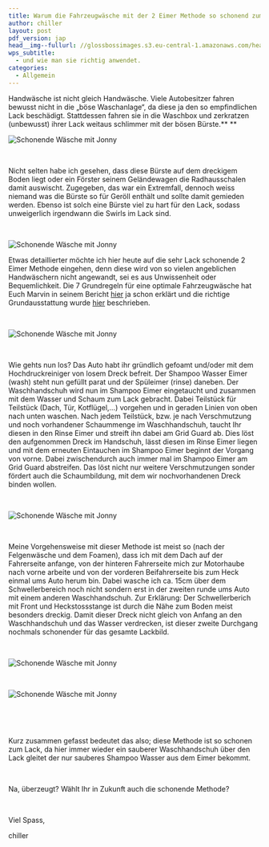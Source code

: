 ```yaml
---
title: Warum die Fahrzeugwäsche mit der 2 Eimer Methode so schonend zum Lack ist
author: chiller
layout: post
pdf_version: jap
head__img--fullurl: //glossbossimages.s3.eu-central-1.amazonaws.com/headerimg/schonendewaesche.jpg
wps_subtitle:
  - und wie man sie richtig anwendet.
categories:
  - Allgemein
---
```

Handwäsche ist nicht gleich Handwäsche. Viele Autobesitzer fahren bewusst nicht in die „böse Waschanlage“, da diese ja den so empfindlichen Lack beschädigt. Stattdessen fahren sie in die Waschbox und zerkratzen (unbewusst) ihrer Lack weitaus schlimmer mit der bösen Bürste.** **

![Schonende Wäsche mit Jonny](//s3.eu-central-1.amazonaws.com/glossbossimages/local/jonnyschonend/DSC01188.jpg)

&nbsp;

Nicht selten habe ich gesehen, dass diese Bürste auf dem dreckigem Boden liegt oder ein Förster seinem Geländewagen die Radhausschalen damit auswischt. Zugegeben, das war ein Extremfall, dennoch weiss niemand was die Bürste so für Geröll enthält und sollte damit gemieden werden. Ebenso ist solch eine Bürste viel zu hart für den Lack, sodass unweigerlich irgendwann die Swirls im Lack sind.

&nbsp;

![Schonende Wäsche mit Jonny](//s3.eu-central-1.amazonaws.com/glossbossimages/local/jonnyschonend/DSC01195.jpg)

Etwas detaillierter möchte ich hier heute auf die sehr Lack schonende 2 Eimer Methode eingehen, denn diese wird von so vielen angeblichen Handwäschern nicht angewandt, sei es aus Unwissenheit oder Bequemlichkeit. Die 7 Grundregeln für eine optimale Fahrzeugwäsche hat Euch Marvin in seinem Bericht [hier][1] ja schon erklärt und die richtige Grundausstattung wurde [hier][2] beschrieben.

&nbsp;

![Schonende Wäsche mit Jonny](//s3.eu-central-1.amazonaws.com/glossbossimages/local/jonnyschonend/DSC01221.jpg)

&nbsp;

Wie gehts nun los? Das Auto habt ihr gründlich gefoamt und/oder mit dem Hochdruckreiniger von losem Dreck befreit. Der Shampoo Wasser Eimer (wash) steht nun gefüllt parat und der Spüleimer (rinse) daneben. Der Waschhandschuh wird nun im Shampoo Eimer eingetaucht und zusammen mit dem Wasser und Schaum zum Lack gebracht. Dabei Teilstück für Teilstück (Dach, Tür, Kotflügel,…) vorgehen und in geraden Linien von oben nach unten waschen. Nach jedem Teilstück, bzw. je nach Verschmutzung und noch vorhandener Schaummenge im Waschhandschuh, taucht Ihr diesen in den Rinse Eimer und streift ihn dabei am Grid Guard ab. Dies löst den aufgenommen Dreck im Handschuh, lässt diesen im Rinse Eimer liegen und mit dem erneuten Eintauchen im Shampoo Eimer beginnt der Vorgang von vorne. Dabei zwischendurch auch immer mal im Shampoo Eimer am Grid Guard abstreifen. Das löst nicht nur weitere Verschmutzungen sonder fördert auch die Schaumbildung, mit dem wir nochvorhandenen Dreck binden wollen.

&nbsp;

![Schonende Wäsche mit Jonny](//s3.eu-central-1.amazonaws.com/glossbossimages/local/jonnyschonend/DSC01214.jpg)

&nbsp;

Meine Vorgehensweise mit dieser Methode ist meist so (nach der Felgenwäsche und dem Foamen), dass ich mit dem Dach auf der Fahrerseite anfange, von der hinteren Fahrerseite mich zur Motorhaube nach vorne arbeite und von der vorderen Beifahrerseite bis zum Heck einmal ums Auto herum bin. Dabei wasche ich ca. 15cm über dem Schwellerbereich noch nicht sondern erst in der zweiten runde ums Auto mit einem anderen Waschhandschuh. Zur Erklärung: Der Schwellerberich mit Front und Heckstossstange ist durch die Nähe zum Boden meist besonders dreckig. Damit dieser Dreck nicht gleich von Anfang an den Waschhandschuh und das Wasser verdrecken, ist dieser zweite Durchgang nochmals schonender für das gesamte Lackbild.

&nbsp;

![Schonende Wäsche mit Jonny](//s3.eu-central-1.amazonaws.com/glossbossimages/local/jonnyschonend/DSC01234.jpg)

&nbsp;

![Schonende Wäsche mit Jonny](//s3.eu-central-1.amazonaws.com/glossbossimages/local/jonnyschonend/DSC01228.jpg)

&nbsp;

&nbsp;

Kurz zusammen gefasst bedeutet das also; diese Methode ist so schonen zum Lack, da hier immer wieder ein sauberer Waschhandschuh über den Lack gleitet der nur sauberes Shampoo Wasser aus dem Eimer bekommt.

&nbsp;

Na, überzeugt? Wählt Ihr in Zukunft auch die schonende Methode?

&nbsp;

Viel Spass,

chiller

&nbsp;

 [1]: http://glossboss.de/tipps-tricks/die-7-grundregeln-fuer-die-optimale-fahrzeugwaesche/
 [2]: http://glossboss.de/allgemein/die-grundausstattung-fuer-die-optimale-fahrzeugwaesche/
